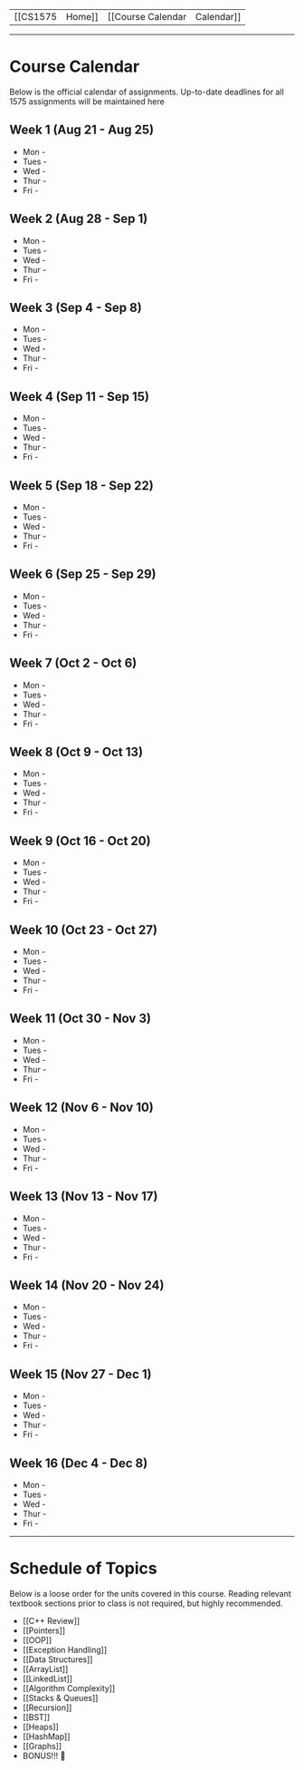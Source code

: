 
|  |  |  |  |
|----------|----------|----------|----------|
| [[CS1575|Home]] | [[Course Calendar|Calendar]] | [[Syllabus]] | [[Lecture Notes]] |

---


# Course Calendar

Below is the official calendar of assignments. Up-to-date deadlines for all 1575 assignments will be maintained here

## Week 1 (Aug 21 - Aug 25)
* Mon - 
* Tues -
* Wed -
* Thur - 
* Fri -

## Week 2 (Aug 28 - Sep 1)
* Mon -
* Tues - 
* Wed -
* Thur - 
* Fri - 

## Week 3 (Sep 4 - Sep 8)
* Mon -
* Tues - 
* Wed -
* Thur - 
* Fri - 

## Week 4 (Sep 11 - Sep 15)
* Mon -
* Tues - 
* Wed -
* Thur - 
* Fri - 

## Week 5 (Sep 18 - Sep 22)
* Mon -
* Tues - 
* Wed -
* Thur - 
* Fri - 

## Week 6 (Sep 25 - Sep 29)
* Mon -
* Tues - 
* Wed -
* Thur - 
* Fri - 

## Week 7 (Oct 2 - Oct 6)
* Mon -
* Tues - 
* Wed -
* Thur - 
* Fri - 

## Week 8 (Oct 9 - Oct 13)
* Mon -
* Tues - 
* Wed -
* Thur - 
* Fri - 

## Week 9 (Oct 16 - Oct 20)
* Mon -
* Tues - 
* Wed -
* Thur - 
* Fri - 

## Week 10 (Oct 23 - Oct 27)
* Mon -
* Tues - 
* Wed -
* Thur - 
* Fri - 

## Week 11 (Oct 30 - Nov 3)
* Mon -
* Tues - 
* Wed -
* Thur - 
* Fri -
  
## Week 12 (Nov 6 - Nov 10)
* Mon -
* Tues - 
* Wed -
* Thur - 
* Fri - 

## Week 13 (Nov 13 - Nov 17)
* Mon -
* Tues - 
* Wed -
* Thur - 
* Fri - 

## Week 14 (Nov 20 - Nov 24)
* Mon -
* Tues - 
* Wed -
* Thur - 
* Fri - 

## Week 15 (Nov 27 - Dec 1)
* Mon -
* Tues - 
* Wed -
* Thur - 
* Fri - 

## Week 16 (Dec 4 - Dec 8)
* Mon -
* Tues - 
* Wed -
* Thur - 
* Fri - 

---
# Schedule of Topics

Below is a loose order for the units covered in this course. Reading relevant textbook sections prior to class is not required, but highly recommended.

* [[C++ Review]]
* [[Pointers]]
* [[OOP]]
* [[Exception Handling]]
* [[Data Structures]]
* [[ArrayList]]
* [[LinkedList]]
* [[Algorithm Complexity]]
* [[Stacks & Queues]]
* [[Recursion]]
* [[BST]]
* [[Heaps]]
* [[HashMap]]
* [[Graphs]]
* BONUS!!! 🤑


